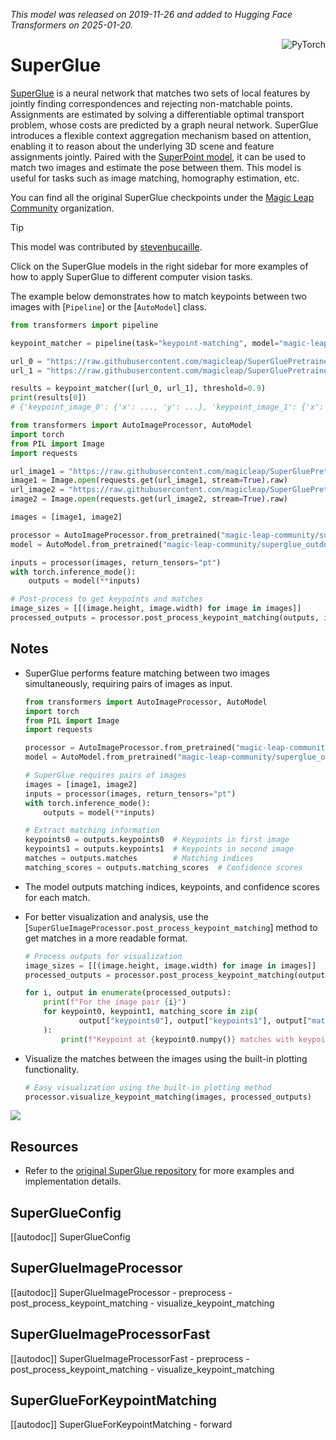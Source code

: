 <!--Copyright 2024 The HuggingFace Team. All rights reserved.

Licensed under the MIT License; you may not use this file except in compliance with
the License.

Unless required by applicable law or agreed to in writing, software distributed under the License is distributed on
an "AS IS" BASIS, WITHOUT WARRANTIES OR CONDITIONS OF ANY KIND, either express or implied. See the License for the
specific language governing permissions and limitations under the License.

⚠️ Note that this file is in Markdown but contain specific syntax for our doc-builder (similar to MDX) that may not be
rendered properly in your Markdown viewer.

-->
*This model was released on 2019-11-26 and added to Hugging Face Transformers on 2025-01-20.*

<div style="float: right;">
    <div class="flex flex-wrap space-x-1">
        <img alt="PyTorch" src="https://img.shields.io/badge/PyTorch-DE3412?style=flat&logo=pytorch&logoColor=white" >
    </div>
</div>

# SuperGlue

[SuperGlue](https://huggingface.co/papers/1911.11763) is a neural network that matches two sets of local features by jointly finding correspondences and rejecting non-matchable points. Assignments are estimated by solving a differentiable optimal transport problem, whose costs are predicted by a graph neural network. SuperGlue introduces a flexible context aggregation mechanism based on attention, enabling it to reason about the underlying 3D scene and feature assignments jointly. Paired with the [SuperPoint model](https://huggingface.co/magic-leap-community/superpoint), it can be used to match two images and estimate the pose between them. This model is useful for tasks such as image matching, homography estimation, etc.

You can find all the original SuperGlue checkpoints under the [Magic Leap Community](https://huggingface.co/magic-leap-community) organization.

> [!TIP]
> This model was contributed by [stevenbucaille](https://huggingface.co/stevenbucaille).
>
> Click on the SuperGlue models in the right sidebar for more examples of how to apply SuperGlue to different computer vision tasks.

The example below demonstrates how to match keypoints between two images with [`Pipeline`] or the [`AutoModel`] class.

<hfoptions id="usage">
<hfoption id="Pipeline">

```py
from transformers import pipeline

keypoint_matcher = pipeline(task="keypoint-matching", model="magic-leap-community/superglue_outdoor")

url_0 = "https://raw.githubusercontent.com/magicleap/SuperGluePretrainedNetwork/refs/heads/master/assets/phototourism_sample_images/united_states_capitol_98169888_3347710852.jpg"
url_1 = "https://raw.githubusercontent.com/magicleap/SuperGluePretrainedNetwork/refs/heads/master/assets/phototourism_sample_images/united_states_capitol_26757027_6717084061.jpg"

results = keypoint_matcher([url_0, url_1], threshold=0.9)
print(results[0])
# {'keypoint_image_0': {'x': ..., 'y': ...}, 'keypoint_image_1': {'x': ..., 'y': ...}, 'score': ...}
```

</hfoption>
<hfoption id="AutoModel">

```py
from transformers import AutoImageProcessor, AutoModel
import torch
from PIL import Image
import requests

url_image1 = "https://raw.githubusercontent.com/magicleap/SuperGluePretrainedNetwork/refs/heads/master/assets/phototourism_sample_images/united_states_capitol_98169888_3347710852.jpg"
image1 = Image.open(requests.get(url_image1, stream=True).raw)
url_image2 = "https://raw.githubusercontent.com/magicleap/SuperGluePretrainedNetwork/refs/heads/master/assets/phototourism_sample_images/united_states_capitol_26757027_6717084061.jpg"
image2 = Image.open(requests.get(url_image2, stream=True).raw)

images = [image1, image2]

processor = AutoImageProcessor.from_pretrained("magic-leap-community/superglue_outdoor")
model = AutoModel.from_pretrained("magic-leap-community/superglue_outdoor")

inputs = processor(images, return_tensors="pt")
with torch.inference_mode():
    outputs = model(**inputs)

# Post-process to get keypoints and matches
image_sizes = [[(image.height, image.width) for image in images]]
processed_outputs = processor.post_process_keypoint_matching(outputs, image_sizes, threshold=0.2)
```

</hfoption>
</hfoptions>

## Notes

- SuperGlue performs feature matching between two images simultaneously, requiring pairs of images as input.

    ```python
    from transformers import AutoImageProcessor, AutoModel
    import torch
    from PIL import Image
    import requests

    processor = AutoImageProcessor.from_pretrained("magic-leap-community/superglue_outdoor")
    model = AutoModel.from_pretrained("magic-leap-community/superglue_outdoor")

    # SuperGlue requires pairs of images
    images = [image1, image2]
    inputs = processor(images, return_tensors="pt")
    with torch.inference_mode():
        outputs = model(**inputs)

    # Extract matching information
    keypoints0 = outputs.keypoints0  # Keypoints in first image
    keypoints1 = outputs.keypoints1  # Keypoints in second image
    matches = outputs.matches        # Matching indices
    matching_scores = outputs.matching_scores  # Confidence scores
    ```

- The model outputs matching indices, keypoints, and confidence scores for each match.
- For better visualization and analysis, use the [`SuperGlueImageProcessor.post_process_keypoint_matching`] method to get matches in a more readable format.

    ```py
    # Process outputs for visualization
    image_sizes = [[(image.height, image.width) for image in images]]
    processed_outputs = processor.post_process_keypoint_matching(outputs, image_sizes, threshold=0.2)

    for i, output in enumerate(processed_outputs):
        print(f"For the image pair {i}")
        for keypoint0, keypoint1, matching_score in zip(
                output["keypoints0"], output["keypoints1"], output["matching_scores"]
        ):
            print(f"Keypoint at {keypoint0.numpy()} matches with keypoint at {keypoint1.numpy()} with score {matching_score}")
    ```

- Visualize the matches between the images using the built-in plotting functionality.

    ```py
    # Easy visualization using the built-in plotting method
    processor.visualize_keypoint_matching(images, processed_outputs)
    ```

<div class="flex justify-center">
    <img src="https://cdn-uploads.huggingface.co/production/uploads/632885ba1558dac67c440aa8/01ZYaLB1NL5XdA8u7yCo4.png">
</div>

## Resources

- Refer to the [original SuperGlue repository](https://github.com/magicleap/SuperGluePretrainedNetwork) for more examples and implementation details.

## SuperGlueConfig

[[autodoc]] SuperGlueConfig

## SuperGlueImageProcessor

[[autodoc]] SuperGlueImageProcessor
    - preprocess
    - post_process_keypoint_matching
    - visualize_keypoint_matching

## SuperGlueImageProcessorFast

[[autodoc]] SuperGlueImageProcessorFast
    - preprocess
    - post_process_keypoint_matching
    - visualize_keypoint_matching

## SuperGlueForKeypointMatching

[[autodoc]] SuperGlueForKeypointMatching
    - forward
